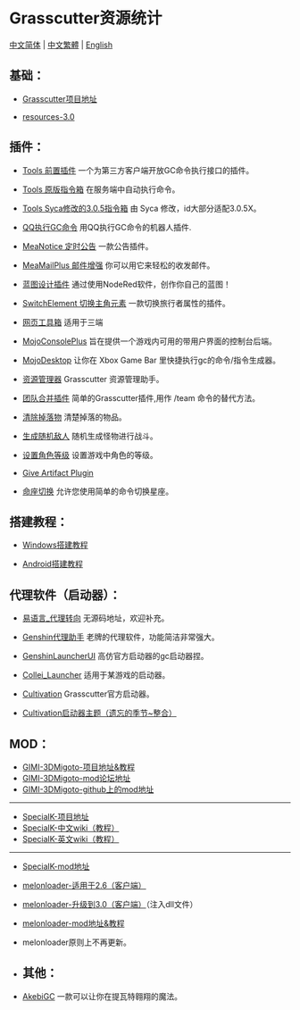 # Grasscutter资源统计

[中文简体](https://github.com/YuerQAQ/GrasscutterPlugin/blob/main/README.md) | [中文繁體](https://github.com/YuerQAQ/GrasscutterPlugin/blob/main/README_zhTW.md) | [English](https://github.com/YuerQAQ/GrasscutterPlugin/blob/main/README_enUS.md)

## 基础：

* [Grasscutter项目地址](https://github.com/Grasscutters/Grasscutter)

* [resources-3.0](https://github.com/tamilpp25/Grasscutter_Resources)

## 插件： 

* [Tools 前置插件](https://github.com/jie65535/gcopencommandplugin)   一个为第三方客户端开放GC命令执行接口的插件。

* [Tools 原版指令箱](https://github.com/jie65535/GrasscutterCommandGenerator)  在服务端中自动执行命令。

* [Tools Syca修改的3.0.5指令箱](https://github.com/TeyvatL/GrasscutterTool3.0.5)  由 Syca 修改，id大部分适配3.0.5X。

* [QQ执行GC命令](https://github.com/jie65535/JGrasscutterCommand)   用QQ执行GC命令的机器人插件.

* [MeaNotice 定时公告](https://github.com/Coooookies/GrasscutterMeaNotice)     一款公告插件。

* [MeaMailPlus 邮件增强](https://github.com/Coooookies/GrasscutterMeaMailPlus)  你可以用它来轻松的收发邮件。

* [蓝图设计插件](https://github.com/liujiaqi7998/EasyGrasscutters)  通过使用NodeRed软件，创作你自己的蓝图！

* [SwitchElement 切换主角元素](https://github.com/Penelopeep/SwitchElementTraveller)    一款切换旅行者属性的插件。

* [网页工具箱](https://github.com/liujiaqi7998/GrasscuttersWebDashboard)   适用于三端

* [MojoConsolePlus](https://github.com/gcmojoconsole/gcmojoconsolebackend)  旨在提供一个游戏内可用的带用户界面的控制台后端。

* [MojoDesktop](https://github.com/gctoolkit/MojoDesktop)   让你在 Xbox Game Bar 里快捷执行gc的命令/指令生成器。

* [资源管理器](https://github.com/gctoolkit/gccli)    Grasscutter 资源管理助手。

* [团队合并插件](https://github.com/Penelopeep/TeamMerge)   简单的Grasscutter插件,用作 /team 命令的替代方法。

* [清除掉落物](https://github.com/hamusuke0323/DroppedItemsKiller)  清楚掉落的物品。

* [生成随机敌人](https://github.com/NotThorny/MobWave)  随机生成怪物进行战斗。

* [设置角色等级](https://github.com/NotThorny/setLevel) 设置游戏中角色的等级。

* [Give Artifact Plugin](https://github.com/snoobiseggs/GiveArtifactPlugin)  

* [命座切换](https://github.com/Penelopeep/SetConstellation_Plugin) 允许您使用简单的命令切换星座。

## 搭建教程：

* [Windows搭建教程](https://www.rainkavik.com/archives/254/)

* [Android搭建教程](https://github.com/ElaXan/GCAndroid)

## 代理软件（启动器）：

* [易语言_代理转向](https://cloud.rainkavik.com/s/gKBcV) 无源码地址，欢迎补充。

* [Genshin代理助手](https://github.com/liujiaqi7998/genshinclienthelper) 老牌的代理软件，功能简洁非常强大。

* [GenshinLauncherUI](https://github.com/gctoolkit/GenshinLauncher)  高仿官方启动器的gc启动器捏。

* [Collei_Launcher](https://github.com/Bambi5/Collei_Launcher)  适用于某游戏的启动器。

* [Cultivation](https://github.com/Grasscutters/Cultivation/blob/main/README_zhCN.md) Grasscutter官方启动器。

* [Cultivation启动器主题（遗忘的季节~整合）](https://github.com/YuerQAQ/GrasscutterPlugin/blob/main/Custom%20skins_zhCN.md)

## MOD：
* [GIMI-3DMigoto-项目地址&教程](https://github.com/SilentNightSound/GI-Model-Importer)
* [GIMI-3DMigoto-mod论坛地址](https://gamebanana.com/mods/games/8552)
* [GIMI-3DMigoto-github上的mod地址](https://github.com/SilentNightSound/GI-Model-Importer-Assets)  
---
* [SpecialK-项目地址](https://github.com/SpecialKO/SpecialK)
* [SpecialK-中文wiki（教程）](https://github.com/zeroruka/GI-SKMods-wiki/wiki)
* [SpecialK-英文wiki（教程）](https://github.com/zeroruka/GI-SKMods/wiki)
---
* [SpecialK-mod地址](https://github.com/zeroruka/GI-SKMods)
* [melonloader-适用于2.6（客户端）](https://github.com/lassedds/Melonloader-AnimeGaming)
* [melonloader-升级到3.0（客户端）](https://github.com/Taiga74164/ChecksumBypass-GenshinImpact)（注入dll文件）
* [melonloader-mod地址&教程](https://github.com/zeroruka/GI-Assets/tree/main/Mods/Scripts)
* melonloader原则上不再更新。

* ## 其他：  
* [AkebiGC](https://github.com/AkebiGroup/AkebiGC/blob/master/README_zhHans.md) 一款可以让你在提瓦特翱翔的魔法。